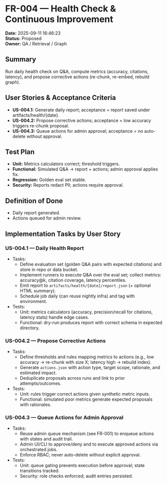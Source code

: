 # FR-004 — Health Check & Continuous Improvement

**Date:** 2025-09-11 16:46:23  
**Status:** Proposed  
**Owner:** QA / Retrieval / Graph

## Summary
Run daily health check on Q&A, compute metrics (accuracy, citations, latency), and propose corrective actions (re-chunk, re-embed, rebuild graph).

## User Stories & Acceptance Criteria
- **US-004.1:** Generate daily report; acceptance = report saved under artifacts/health/{date}.  
- **US-004.2:** Propose corrective actions; acceptance = low accuracy triggers re-chunk proposal.  
- **US-004.3:** Queue actions for admin approval; acceptance = no auto-delete without approval.

## Test Plan
- **Unit:** Metrics calculators correct; threshold triggers.  
- **Functional:** Simulated Q&A → report + actions; admin approval applies fix.  
- **Regression:** Golden eval set stable.  
- **Security:** Reports redact PII; actions require approval.

## Definition of Done
- Daily report generated.  
- Actions queued for admin review.  

## Implementation Tasks by User Story

### US-004.1 — Daily Health Report
- Tasks:
  - Define evaluation set (golden Q&A pairs with expected citations) and store in repo or data bucket.
  - Implement runners to execute Q&A over the eval set; collect metrics: accuracy@k, citation coverage, latency percentiles.
  - Emit report to `artifacts/health/{date}/report.json` (+ optional HTML summary).
  - Schedule job daily (can reuse nightly infra) and tag with environment.
- Tests:
  - Unit: metrics calculators (accuracy, precision/recall for citations, latency stats) handle edge cases.
  - Functional: dry-run produces report with correct schema in expected directory.

### US-004.2 — Propose Corrective Actions
- Tasks:
  - Define thresholds and rules mapping metrics to actions (e.g., low accuracy → re-chunk with size X; latency high → rebuild index).
  - Generate `actions.json` with action type, target scope, rationale, and estimated impact.
  - Deduplicate proposals across runs and link to prior attempts/outcomes.
- Tests:
  - Unit: rules trigger correct actions given synthetic metric inputs.
  - Functional: simulated poor metrics generate expected proposals with rationales.

### US-004.3 — Queue Actions for Admin Approval
- Tasks:
  - Reuse admin queue mechanism (see FR-001) to enqueue actions with states and audit trail.
  - Admin UI/CLI to approve/deny and to execute approved actions via orchestrated jobs.
  - Enforce RBAC; never auto-delete without explicit approval.
- Tests:
  - Unit: queue gating prevents execution before approval; state transitions tracked.
  - Security: role checks enforced; audit entries persisted.
